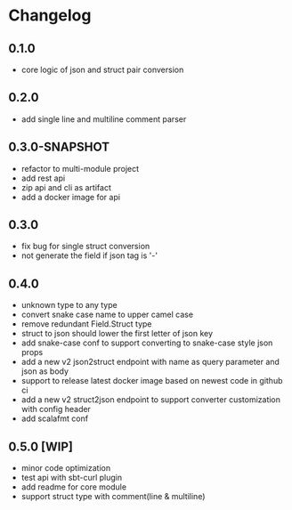 # Changelog

## 0.1.0
* core logic of json and struct pair conversion

## 0.2.0
* add single line and multiline comment parser

## 0.3.0-SNAPSHOT
* refactor to multi-module project
* add rest api
* zip api and cli as artifact
* add a docker image for api

## 0.3.0
* fix bug for single struct conversion
* not generate the field if json tag is '-'

## 0.4.0 
* unknown type to any type
* convert snake case name to upper camel case
* remove redundant Field.Struct type
* struct to json should lower the first letter of json key
* add snake-case conf to support converting to snake-case style json props
* add a new v2 json2struct endpoint with name as query parameter and json as body
* support to release latest docker image based on newest code in github ci
* add a new v2 struct2json endpoint to support converter customization with config header
* add scalafmt conf

## 0.5.0 [WIP]
* minor code optimization
* test api with sbt-curl plugin
* add readme for core module 
* support struct type with comment(line & multiline)